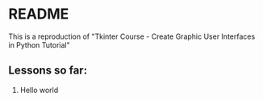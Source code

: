 # README
 This is a reproduction of "Tkinter Course - Create Graphic User Interfaces in Python Tutorial"
## Lessons so far:
1. Hello world
